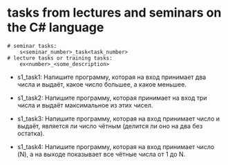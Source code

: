 
# tasks from lectures and seminars on the C# language
    # seminar tasks:
        s<seminar_number>_task<task_number>
    # lecture tasks or training tasks:
        ex<number>_<some_description>
* s1_task1:
    Напишите программу, которая на вход принимает два числа и выдаёт, какое число большее, а какое меньшее.

* s1_task2:
    Напишите программу, которая принимает на вход три числа и выдаёт максимальное из этих чисел.

* s1_task3:
    Напишите программу, которая на вход принимает число и выдаёт, является ли число чётным (делится ли оно на два без остатка).
* s1_task4:
    Напишите программу, которая на вход принимает число (N), а на выходе показывает все чётные числа от 1 до N.